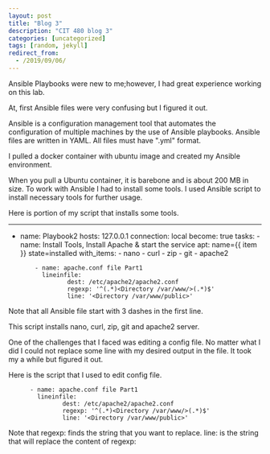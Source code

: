 ```yaml
---
layout: post
title: "Blog 3"
description: "CIT 480 blog 3"
categories: [uncategorized]
tags: [random, jekyll]
redirect_from:
  - /2019/09/06/
---
```

Ansible Playbooks were new to me;however, I had great experience working on this lab.

At, first Ansible files were very confusing but I figured it out.

Ansible is a configuration management tool that automates the configuration of multiple machines by the use of Ansible playbooks. Ansible files are written in YAML. All files must have ".yml" format.

I pulled a docker container with ubuntu image and created my Ansible environment.

When you pull a Ubuntu container, it is barebone and is about 200 MB in size. To work with Ansible I had to install some tools. I used Ansible script to install necessary tools for further usage.

Here is portion of my script that installs some tools.

---
- name: Playbook2
  hosts: 127.0.0.1
  connection: local
  become: true
  tasks:
          - name: Install Tools, Install Apache & start the service
            apt: name={{ item }} state=installed
            with_items:
                    - nano
                    - curl
                    - zip
                    - git
                    - apache2

          - name: apache.conf file Part1
            lineinfile:
                   dest: /etc/apache2/apache2.conf
                   regexp: '^(.*)<Directory /var/www/>(.*)$'
                   line: '<Directory /var/www/public>'

Note that all Ansible file start with 3 dashes in the first line.

This script installs nano, curl, zip, git and apache2 server.  


One of the challenges that I faced was editing a config file. No matter what I did I could not replace some line with my desired output in the file. It took my a while but figured it out.

Here is the script that I used to edit config file.

          - name: apache.conf file Part1
            lineinfile:
                   dest: /etc/apache2/apache2.conf
                   regexp: '^(.*)<Directory /var/www/>(.*)$'
                   line: '<Directory /var/www/public>'

Note that regexp: finds the string that you want to replace. line: is the string that will replace the content of regexp:


